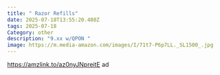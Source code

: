 ```yaml
---
title: " Razor Refills"
date: 2025-07-18T13:55:20.480Z
tags: 2025-07-18
Category: other
description: "9.xx w/QPON "
image: https://m.media-amazon.com/images/I/71t7-P6p7LL._SL1500_.jpg
---
```

https://amzlink.to/az0nyJNpreitE ad